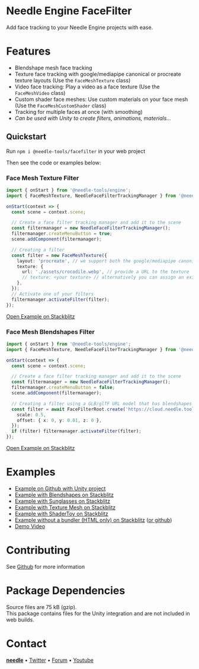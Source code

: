 # Needle Engine FaceFilter

Add face tracking to your Needle Engine projects with ease.


# Features
- Blendshape mesh face tracking
- Texture face tracking with google/mediapipe canonical or procreate texture layouts (Use the `FaceMeshTexture` class)
- Video face tracking: Play a video as a face texture (Use the `FaceMeshVideo` class)
- Custom shader face meshes: Use custom materials on your face mesh (Use the `FaceMeshCustomShader` class)
- Tracking for multiple faces at once (with smoothing)
- *Can be used with Unity to create filters, animations, materials...*


## Quickstart

Run `npm i @needle-tools/facefilter` in your web project   

Then see the code or examples below:

### Face Mesh Texture Filter


```ts
import { onStart } from '@needle-tools/engine';
import { FaceMeshTexture, NeedleFaceFilterTrackingManager } from '@needle-tools/facefilter';

onStart(context => {
  const scene = context.scene;

  // Create a face filter tracking manager and add it to the scene
  const filtermanager = new NeedleFaceFilterTrackingManager();
  filtermanager.createMenuButton = true;
  scene.addComponent(filtermanager);

  // Creating a filter
  const filter = new FaceMeshTexture({
    layout: 'procreate', // we support both the google/mediapipe canonical layout and procreate/arkit layouts
    texture: {
      url: './assets/crocodile.webp', // provide a URL to the texture
      // texture: <your texture> // alternatively you can assign an existing texture directly
    },
  });
  // Activate one of your filters
  filtermanager.activateFilter(filter);
});
```
[Open Example on Stackblitz](https://stackblitz.com/edit/needle-engine-facefilter)



### Face Mesh Blendshapes Filter


```ts
import { onStart } from '@needle-tools/engine';
import { FaceMeshTexture, NeedleFaceFilterTrackingManager } from '@needle-tools/facefilter';

onStart(context => {
  const scene = context.scene;

  // Create a face filter tracking manager and add it to the scene
  const filtermanager = new NeedleFaceFilterTrackingManager();
  filtermanager.createMenuButton = false;
  scene.addComponent(filtermanager);

  // Creating a filter using a GLB/glTF URL model that has blendshapes
  const filter = await FaceFilterRoot.create('https://cloud.needle.tools/-/assets/Z23hmXBZWllze-ZWllze/file', {
    scale: 0.5,
    offset: { x: 0, y: 0.01, z: 0 },
  });
  if (filter) filtermanager.activateFilter(filter);
});
  ```
[Open Example on Stackblitz](https://stackblitz.com/edit/needle-engine-facefilter-blendshapes?file=src%2Fmain.ts)


# Examples
- [Example on Github with Unity project](https://github.com/needle-engine/facefilter)
- [Example with Blendshapes on Stackblitz](https://stackblitz.com/edit/needle-engine-facefilter-blendshapes?file=src%2Fmain.ts)
- [Example with Sunglasses on Stackblitz](https://stackblitz.com/edit/needle-engine-facefilter-glasses?file=src%2Fmain.ts)
- [Example with Texture Mesh on Stackblitz](https://stackblitz.com/edit/needle-engine-facefilter)
- [Example with ShaderToy on Stackblitz](https://stackblitz.com/edit/needle-engine-shadertoy-facefilter)
- [Example without a bundler (HTML only) on Stackblitz](https://stackblitz.com/edit/needle-engine-facefilter-html?file=index.html) ([or github](https://github.com/needle-engine/facefilter/blob/main/package/examples/html/index.html))
- [Demo Video](https://github.com/user-attachments/assets/51300430-6290-4672-b2aa-f1e870b9e99c)

# Contributing
See [Github](https://github.com/needle-engine/facefilter) for more information

# Package Dependencies

Source files are 75 kB (gzip).  
This package contains files for the Unity integration and are not included in web builds.   


# Contact

<b>[needle](https://needle.tools)</b> •
[Twitter](https://twitter.com/NeedleTools) •
[Forum](https://forum.needle.tools) •
[Youtube](https://www.youtube.com/@needle-tools)
